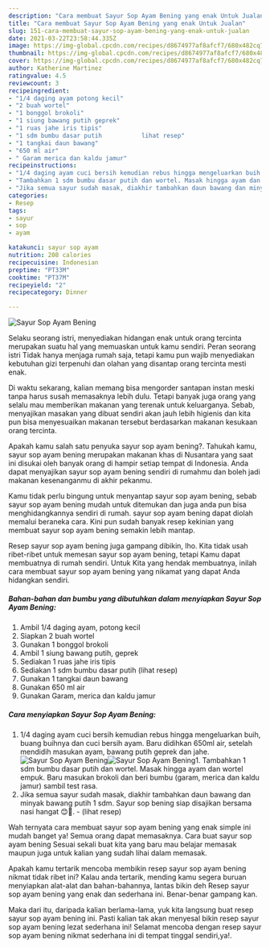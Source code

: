 ```yaml
---
description: "Cara membuat Sayur Sop Ayam Bening yang enak Untuk Jualan"
title: "Cara membuat Sayur Sop Ayam Bening yang enak Untuk Jualan"
slug: 151-cara-membuat-sayur-sop-ayam-bening-yang-enak-untuk-jualan
date: 2021-03-22T23:58:44.335Z
image: https://img-global.cpcdn.com/recipes/d8674977af8afcf7/680x482cq70/sayur-sop-ayam-bening-foto-resep-utama.jpg
thumbnail: https://img-global.cpcdn.com/recipes/d8674977af8afcf7/680x482cq70/sayur-sop-ayam-bening-foto-resep-utama.jpg
cover: https://img-global.cpcdn.com/recipes/d8674977af8afcf7/680x482cq70/sayur-sop-ayam-bening-foto-resep-utama.jpg
author: Katherine Martinez
ratingvalue: 4.5
reviewcount: 3
recipeingredient:
- "1/4 daging ayam potong kecil"
- "2 buah wortel"
- "1 bonggol brokoli"
- "1 siung bawang putih geprek"
- "1 ruas jahe iris tipis"
- "1 sdm bumbu dasar putih           lihat resep"
- "1 tangkai daun bawang"
- "650 ml air"
- " Garam merica dan kaldu jamur"
recipeinstructions:
- "1/4 daging ayam cuci bersih kemudian rebus hingga mengeluarkan buih, buang buihnya dan cuci bersih ayam. Baru didihkan 650ml air, setelah mendidih masukan ayam, bawang putih geprek dan jahe."
- "Tambahkan 1 sdm bumbu dasar putih dan wortel. Masak hingga ayam dan wortel empuk. Baru masukan brokoli dan beri bumbu (garam, merica dan kaldu jamur) sambil test rasa."
- "Jika semua sayur sudah masak, diakhir tambahkan daun bawang dan minyak bawang putih 1 sdm. Sayur sop bening siap disajikan bersama nasi hangat 😊🤗.           (lihat resep)"
categories:
- Resep
tags:
- sayur
- sop
- ayam

katakunci: sayur sop ayam 
nutrition: 208 calories
recipecuisine: Indonesian
preptime: "PT33M"
cooktime: "PT37M"
recipeyield: "2"
recipecategory: Dinner

---
```



![Sayur Sop Ayam Bening](https://img-global.cpcdn.com/recipes/d8674977af8afcf7/680x482cq70/sayur-sop-ayam-bening-foto-resep-utama.jpg)

Selaku seorang istri, menyediakan hidangan enak untuk orang tercinta merupakan suatu hal yang memuaskan untuk kamu sendiri. Peran seorang istri Tidak hanya menjaga rumah saja, tetapi kamu pun wajib menyediakan kebutuhan gizi terpenuhi dan olahan yang disantap orang tercinta mesti enak.

Di waktu  sekarang, kalian memang bisa mengorder santapan instan meski tanpa harus susah memasaknya lebih dulu. Tetapi banyak juga orang yang selalu mau memberikan makanan yang terenak untuk keluarganya. Sebab, menyajikan masakan yang dibuat sendiri akan jauh lebih higienis dan kita pun bisa menyesuaikan makanan tersebut berdasarkan makanan kesukaan orang tercinta. 



Apakah kamu salah satu penyuka sayur sop ayam bening?. Tahukah kamu, sayur sop ayam bening merupakan makanan khas di Nusantara yang saat ini disukai oleh banyak orang di hampir setiap tempat di Indonesia. Anda dapat menyajikan sayur sop ayam bening sendiri di rumahmu dan boleh jadi makanan kesenanganmu di akhir pekanmu.

Kamu tidak perlu bingung untuk menyantap sayur sop ayam bening, sebab sayur sop ayam bening mudah untuk ditemukan dan juga anda pun bisa menghidangkannya sendiri di rumah. sayur sop ayam bening dapat diolah memalui beraneka cara. Kini pun sudah banyak resep kekinian yang membuat sayur sop ayam bening semakin lebih mantap.

Resep sayur sop ayam bening juga gampang dibikin, lho. Kita tidak usah ribet-ribet untuk memesan sayur sop ayam bening, tetapi Kamu dapat membuatnya di rumah sendiri. Untuk Kita yang hendak membuatnya, inilah cara membuat sayur sop ayam bening yang nikamat yang dapat Anda hidangkan sendiri.

<!--inarticleads1-->

##### Bahan-bahan dan bumbu yang dibutuhkan dalam menyiapkan Sayur Sop Ayam Bening:

1. Ambil 1/4 daging ayam, potong kecil
1. Siapkan 2 buah wortel
1. Gunakan 1 bonggol brokoli
1. Ambil 1 siung bawang putih, geprek
1. Sediakan 1 ruas jahe iris tipis
1. Sediakan 1 sdm bumbu dasar putih           (lihat resep)
1. Gunakan 1 tangkai daun bawang
1. Gunakan 650 ml air
1. Gunakan  Garam, merica dan kaldu jamur




<!--inarticleads2-->

##### Cara menyiapkan Sayur Sop Ayam Bening:

1. 1/4 daging ayam cuci bersih kemudian rebus hingga mengeluarkan buih, buang buihnya dan cuci bersih ayam. Baru didihkan 650ml air, setelah mendidih masukan ayam, bawang putih geprek dan jahe.
<img src="https://img-global.cpcdn.com/steps/31637c989642de5b/160x128cq70/sayur-sop-ayam-bening-langkah-memasak-1-foto.jpg" alt="Sayur Sop Ayam Bening"><img src="https://img-global.cpcdn.com/steps/fbd20dfb538a8ddf/160x128cq70/sayur-sop-ayam-bening-langkah-memasak-1-foto.jpg" alt="Sayur Sop Ayam Bening">1. Tambahkan 1 sdm bumbu dasar putih dan wortel. Masak hingga ayam dan wortel empuk. Baru masukan brokoli dan beri bumbu (garam, merica dan kaldu jamur) sambil test rasa.
1. Jika semua sayur sudah masak, diakhir tambahkan daun bawang dan minyak bawang putih 1 sdm. Sayur sop bening siap disajikan bersama nasi hangat 😊🤗. -           (lihat resep)




Wah ternyata cara membuat sayur sop ayam bening yang enak simple ini mudah banget ya! Semua orang dapat memasaknya. Cara buat sayur sop ayam bening Sesuai sekali buat kita yang baru mau belajar memasak maupun juga untuk kalian yang sudah lihai dalam memasak.

Apakah kamu tertarik mencoba membikin resep sayur sop ayam bening nikmat tidak ribet ini? Kalau anda tertarik, mending kamu segera buruan menyiapkan alat-alat dan bahan-bahannya, lantas bikin deh Resep sayur sop ayam bening yang enak dan sederhana ini. Benar-benar gampang kan. 

Maka dari itu, daripada kalian berlama-lama, yuk kita langsung buat resep sayur sop ayam bening ini. Pasti kalian tak akan menyesal bikin resep sayur sop ayam bening lezat sederhana ini! Selamat mencoba dengan resep sayur sop ayam bening nikmat sederhana ini di tempat tinggal sendiri,ya!.

